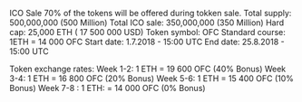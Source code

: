 ICO Sale 
70% of the tokens will be offered during tokken sale.
Total supply: 500,000,000 (500 Million)
Total ICO sale: 350,000,000 (350 Million)
Hard cap: 25,000 ETH ( 17 500 000 USD)
Token symbol: OFC
Standard course: 1ETH = 14 000 OFC
Start date: 1.7.2018 - 15:00 UTC
End date: 25.8.2018 - 15:00 UTC

 
Token exchange rates:
Week 1-2: 1 ETH = 19 600 OFC (40% Bonus)
Week 3-4: 1 ETH = 16 800 OFC  (20% Bonus)
Week 5-6: 1 ETH = 15 400 OFC  (10% Bonus)
Week 7-8 : 1 ETH: = 14 000 OFC  (0% Bonus)
